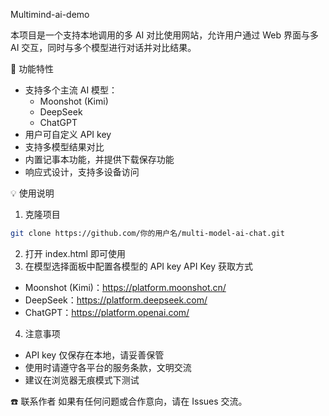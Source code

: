 Multimind-ai-demo

本项目是一个支持本地调用的多 AI 对比使用网站，允许用户通过 Web 界面与多 AI 交互，同时与多个模型进行对话并对比结果。

🌟 功能特性
- 支持多个主流 AI 模型：
  - Moonshot (Kimi)
  - DeepSeek
  - ChatGPT
- 用户可自定义 API key
- 支持多模型结果对比
- 内置记事本功能，并提供下载保存功能
- 响应式设计，支持多设备访问

💡 使用说明
1. 克隆项目
```bash
git clone https://github.com/你的用户名/multi-model-ai-chat.git
```
2. 打开 index.html 即可使用
3. 在模型选择面板中配置各模型的 API key
API Key 获取方式
- Moonshot (Kimi)：https://platform.moonshot.cn/
- DeepSeek：https://platform.deepseek.com/
- ChatGPT：https://platform.openai.com/
4. 注意事项
- API key 仅保存在本地，请妥善保管
- 使用时请遵守各平台的服务条款，文明交流
- 建议在浏览器无痕模式下测试

☎️ 联系作者
如果有任何问题或合作意向，请在 Issues 交流。

